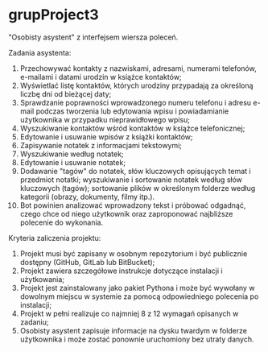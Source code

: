 # grupProject3

"Osobisty asystent" z interfejsem wiersza poleceń.


Zadania asystenta:

1. Przechowywać kontakty z nazwiskami, adresami, numerami telefonów, e-mailami i datami urodzin w książce kontaktów;
2. Wyświetlać listę kontaktów, których urodziny przypadają za określoną liczbę dni od bieżącej daty;
3. Sprawdzanie poprawności wprowadzonego numeru telefonu i adresu e-mail podczas tworzenia lub edytowania wpisu i powiadamianie użytkownika w przypadku nieprawidłowego wpisu;
4. Wyszukiwanie kontaktów wśród kontaktów w książce telefonicznej;
5. Edytowanie i usuwanie wpisów z książki kontaktów;
6. Zapisywanie notatek z informacjami tekstowymi;
7. Wyszukiwanie według notatek;
8. Edytowanie i usuwanie notatek;
9. Dodawanie "tagów" do notatek, słów kluczowych opisujących temat i przedmiot notatki; wyszukiwanie i sortowanie notatek według słów kluczowych (tagów); sortowanie plików w określonym folderze według kategorii (obrazy, dokumenty, filmy itp.).
10. Bot powinien analizować wprowadzony tekst i próbować odgadnąć, czego chce od niego użytkownik oraz zaproponować najbliższe polecenie do wykonania.


Kryteria zaliczenia projektu:

1. Projekt musi być zapisany w osobnym repozytorium i być publicznie dostępny (GitHub, GitLab lub BitBucket);
2. Projekt zawiera szczegółowe instrukcje dotyczące instalacji i użytkowania;
3. Projekt jest zainstalowany jako pakiet Pythona i może być wywołany w dowolnym miejscu w systemie za pomocą odpowiedniego polecenia po instalacji;
4. Projekt w pełni realizuje co najmniej 8 z 12 wymagań opisanych w zadaniu;
5. Osobisty asystent zapisuje informacje na dysku twardym w folderze użytkownika i może zostać ponownie uruchomiony bez utraty danych.
